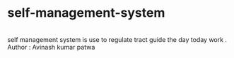 # self-management-system
<br>
self management system is use to regulate tract guide the day today work .
Author : Avinash kumar patwa
